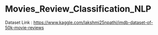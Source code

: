 # Movies_Review_Classification_NLP

Dataset Link : https://www.kaggle.com/lakshmi25npathi/imdb-dataset-of-50k-movie-reviews
